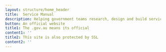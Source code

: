```yaml
---
layout: structure/home_header
title:  Service Manual
description: Helping government teams research, design and build services.
button: An official website
title1: The .gov.au means its official
content1: ''
title2: This site is also protected by SSL
content2: ''
---
```

